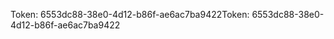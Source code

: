 <span data-ttu-id="9e58a-101">Token: 6553dc88-38e0-4d12-b86f-ae6ac7ba9422</span><span class="sxs-lookup"><span data-stu-id="9e58a-101">Token: 6553dc88-38e0-4d12-b86f-ae6ac7ba9422</span></span>